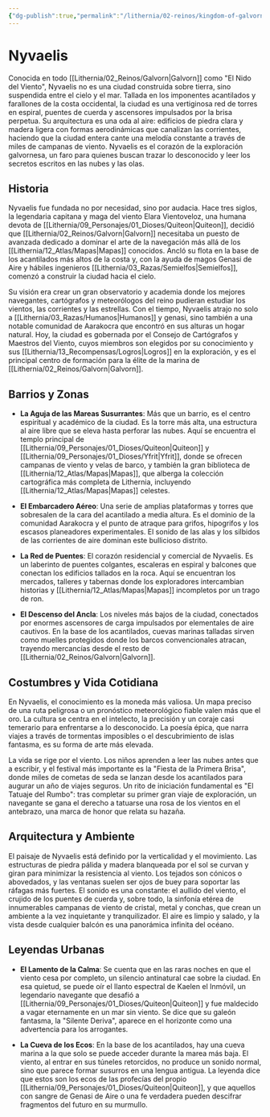 ```yaml
---
{"dg-publish":true,"permalink":"/lithernia/02-reinos/kingdom-of-galvorn/nyvaelis/","title":"Nyvaelis","tags":["lithernia","ciudad","Galvorn"]}
---
```


# Nyvaelis

Conocida en todo [[Lithernia/02_Reinos/Galvorn\|Galvorn]] como "El Nido del Viento", Nyvaelis no es una ciudad construida sobre tierra, sino suspendida entre el cielo y el mar. Tallada en los imponentes acantilados y farallones de la costa occidental, la ciudad es una vertiginosa red de torres en espiral, puentes de cuerda y ascensores impulsados por la brisa perpetua. Su arquitectura es una oda al aire: edificios de piedra clara y madera ligera con formas aerodinámicas que canalizan las corrientes, haciendo que la ciudad entera cante una melodía constante a través de miles de campanas de viento. Nyvaelis es el corazón de la exploración galvornesa, un faro para quienes buscan trazar lo desconocido y leer los secretos escritos en las nubes y las olas.

## Historia

Nyvaelis fue fundada no por necesidad, sino por audacia. Hace tres siglos, la legendaria capitana y maga del viento Elara Vientoveloz, una humana devota de [[Lithernia/09_Personajes/01_Dioses/Quiteon\|Quiteon]], decidió que [[Lithernia/02_Reinos/Galvorn\|Galvorn]] necesitaba un puesto de avanzada dedicado a dominar el arte de la navegación más allá de los [[Lithernia/12_Atlas/Mapas\|Mapas]] conocidos. Ancló su flota en la base de los acantilados más altos de la costa y, con la ayuda de magos Genasi de Aire y hábiles ingenieros [[Lithernia/03_Razas/Semielfos\|Semielfos]], comenzó a construir la ciudad hacia el cielo.

Su visión era crear un gran observatorio y academia donde los mejores navegantes, cartógrafos y meteorólogos del reino pudieran estudiar los vientos, las corrientes y las estrellas. Con el tiempo, Nyvaelis atrajo no solo a [[Lithernia/03_Razas/Humanos\|Humanos]] y genasi, sino también a una notable comunidad de Aarakocra que encontró en sus alturas un hogar natural. Hoy, la ciudad es gobernada por el Consejo de Cartógrafos y Maestros del Viento, cuyos miembros son elegidos por su conocimiento y sus [[Lithernia/13_Recompensas/Logros\|Logros]] en la exploración, y es el principal centro de formación para la élite de la marina de [[Lithernia/02_Reinos/Galvorn\|Galvorn]].

## Barrios y Zonas

- **La Aguja de las Mareas Susurrantes**: Más que un barrio, es el centro espiritual y académico de la ciudad. Es la torre más alta, una estructura al aire libre que se eleva hasta perforar las nubes. Aquí se encuentra el templo principal de [[Lithernia/09_Personajes/01_Dioses/Quiteon\|Quiteon]] y [[Lithernia/09_Personajes/01_Dioses/Yfrit\|Yfrit]], donde se ofrecen campanas de viento y velas de barco, y también la gran biblioteca de [[Lithernia/12_Atlas/Mapas\|Mapas]], que alberga la colección cartográfica más completa de Lithernia, incluyendo [[Lithernia/12_Atlas/Mapas\|Mapas]] celestes.

- **El Embarcadero Aéreo**: Una serie de amplias plataformas y torres que sobresalen de la cara del acantilado a media altura. Es el dominio de la comunidad Aarakocra y el punto de atraque para grifos, hipogrifos y los escasos planeadores experimentales. El sonido de las alas y los silbidos de las corrientes de aire dominan este bullicioso distrito.

- **La Red de Puentes**: El corazón residencial y comercial de Nyvaelis. Es un laberinto de puentes colgantes, escaleras en espiral y balcones que conectan los edificios tallados en la roca. Aquí se encuentran los mercados, talleres y tabernas donde los exploradores intercambian historias y [[Lithernia/12_Atlas/Mapas\|Mapas]] incompletos por un trago de ron.

- **El Descenso del Ancla**: Los niveles más bajos de la ciudad, conectados por enormes ascensores de carga impulsados por elementales de aire cautivos. En la base de los acantilados, cuevas marinas talladas sirven como muelles protegidos donde los barcos convencionales atracan, trayendo mercancías desde el resto de [[Lithernia/02_Reinos/Galvorn\|Galvorn]].

## Costumbres y Vida Cotidiana

En Nyvaelis, el conocimiento es la moneda más valiosa. Un mapa preciso de una ruta peligrosa o un pronóstico meteorológico fiable valen más que el oro. La cultura se centra en el intelecto, la precisión y un coraje casi temerario para enfrentarse a lo desconocido. La poesía épica, que narra viajes a través de tormentas imposibles o el descubrimiento de islas fantasma, es su forma de arte más elevada.

La vida se rige por el viento. Los niños aprenden a leer las nubes antes que a escribir, y el festival más importante es la "Fiesta de la Primera Brisa", donde miles de cometas de seda se lanzan desde los acantilados para augurar un año de viajes seguros. Un rito de iniciación fundamental es "El Tatuaje del Rumbo": tras completar su primer gran viaje de exploración, un navegante se gana el derecho a tatuarse una rosa de los vientos en el antebrazo, una marca de honor que relata su hazaña.

## Arquitectura y Ambiente

El paisaje de Nyvaelis está definido por la verticalidad y el movimiento. Las estructuras de piedra pálida y madera blanqueada por el sol se curvan y giran para minimizar la resistencia al viento. Los tejados son cónicos o abovedados, y las ventanas suelen ser ojos de buey para soportar las ráfagas más fuertes. El sonido es una constante: el aullido del viento, el crujido de los puentes de cuerda y, sobre todo, la sinfonía etérea de innumerables campanas de viento de cristal, metal y conchas, que crean un ambiente a la vez inquietante y tranquilizador. El aire es limpio y salado, y la vista desde cualquier balcón es una panorámica infinita del océano.

## Leyendas Urbanas

- **El Lamento de la Calma**: Se cuenta que en las raras noches en que el viento cesa por completo, un silencio antinatural cae sobre la ciudad. En esa quietud, se puede oír el llanto espectral de Kaelen el Inmóvil, un legendario navegante que desafió a [[Lithernia/09_Personajes/01_Dioses/Quiteon\|Quiteon]] y fue maldecido a vagar eternamente en un mar sin viento. Se dice que su galeón fantasma, la "Silente Deriva", aparece en el horizonte como una advertencia para los arrogantes.

- **La Cueva de los Ecos**: En la base de los acantilados, hay una cueva marina a la que solo se puede acceder durante la marea más baja. El viento, al entrar en sus túneles retorcidos, no produce un sonido normal, sino que parece formar susurros en una lengua antigua. La leyenda dice que estos son los ecos de las profecías del propio [[Lithernia/09_Personajes/01_Dioses/Quiteon\|Quiteon]], y que aquellos con sangre de Genasi de Aire o una fe verdadera pueden descifrar fragmentos del futuro en su murmullo.